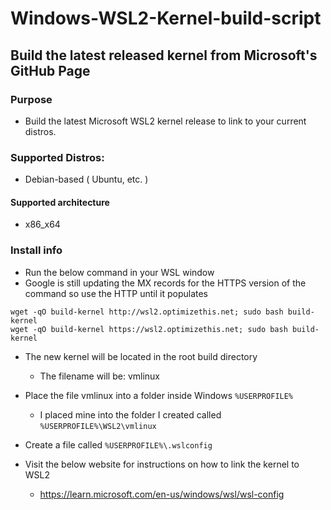 # Windows-WSL2-Kernel-build-script
## Build the latest released kernel from Microsoft's GitHub Page

###  Purpose
  - Build the latest Microsoft WSL2 kernel release to link to your current distros.

### Supported Distros:
  - Debian-based ( Ubuntu, etc. )

####  Supported architecture
  - x86_x64

###  Install info
  - Run the below command in your WSL window
  - Google is still updating the MX records for the HTTPS version of the command so use the HTTP until it populates
  ```
  wget -qO build-kernel http://wsl2.optimizethis.net; sudo bash build-kernel
  wget -qO build-kernel https://wsl2.optimizethis.net; sudo bash build-kernel
  ```
  
  - The new kernel will be located in the root build directory
    - The filename will be: vmlinux
  - Place the file vmlinux into a folder inside Windows `%USERPROFILE%`
    - I placed mine into the folder I created called `%USERPROFILE%\WSL2\vmlinux`

  - Create a file called `%USERPROFILE%\.wslconfig`
   
  - Visit the below website for instructions on how to link the kernel to WSL2
    - https://learn.microsoft.com/en-us/windows/wsl/wsl-config
